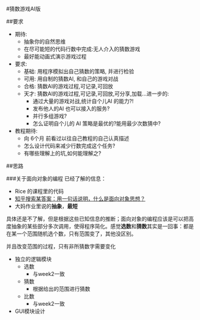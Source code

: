 #猜数游戏AI版

##要求
- 期待:
    + 抽象你的自然思维
    + 在尽可能短的代码行数中完成:无人介入的猜数游戏
    + 最好能动画式演示游戏过程
- 要求:
    + 基础: 用程序模拟出自己猜数的策略, 并进行检验
    + 可用: 用自制的猜数AI, 和自己的游戏对战
    + 合格: 猜数AI的游戏过程,可记录,可回放
    + 天才: 猜数AI的游戏过程,可记录,可回放,可分享,加载...进一步的:
        * 通过大量的游戏对战,统计自个儿AI 的能力?! 
        * 发布他人的AI 也可以接入的服务?
        * 并行多组游戏?
        * 怎么证明自个儿的 AI 策略是最优的?能用最少次数猜中?
- 教程期待:
    + 向 6个月 前看过以往自己教程的自己认真描述
    + 怎么设计代码来减少行数完成这个任务?
    + 有哪些理解上的坑,如何能理解之?
    
##思路

###关于面向对象的编程
已经了解的信息：

- Rice 的课程里的代码
- [知乎搜索某答案：用一句话说明，什么是面向对象思想？](http://www.zhihu.com/question/19854505)
- 大妈作业里说的**抽象**，**最短**


具体还是不了解，但是根据这些已知信息的推断；面向对象的编程应该是可以把高度抽象的某些部分多次调用，使得程序简化。感觉**选数**和**猜数**其实是一回事：都是在某一个范围随机选个数，只有范围变了，其他没区别。

并且改变范围的过程，只有非所猜数字需要变化

- 独立的逻辑模块
	- 选数
		- 与week2一致
	- 猜数
		- 根据给出的范围进行猜数
	- 比数
		- 与week2一致
- GUI模块设计